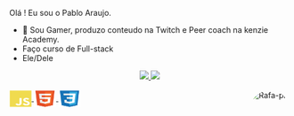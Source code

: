 Olá ! Eu sou o Pablo Araujo.

- 🔭 Sou Gamer, produzo conteudo na Twitch  e Peer coach na kenzie Academy.
- Faço curso de Full-stack
- Ele/Dele

<div align="center">
  <a href="https://github.com/pablorzenha">
  <img height="180em" src="https://github-readme-stats.vercel.app/api?username=pablorzenha&show_icons=true&theme=dark&include_all_commits=true&count_private=true"/>
  <img height="180em" src="https://github-readme-stats.vercel.app/api/top-langs/?username=pablorzenha&layout=compact&langs_count=7&theme=dark"/>
</div>
<div style="display: inline_block"><br>
  <img align="center" alt="Rafa-Js" height="30" width="40" src="https://raw.githubusercontent.com/devicons/devicon/master/icons/javascript/javascript-plain.svg">
  <img align="center" alt="Rafa-HTML" height="30" width="40" src="https://raw.githubusercontent.com/devicons/devicon/master/icons/html5/html5-original.svg">
  <img align="center" alt="Rafa-CSS" height="30" width="40" src="https://raw.githubusercontent.com/devicons/devicon/master/icons/css3/css3-original.svg">
  <img align="right" alt="Rafa-pic" height="150" style="border-radius:50px;" src="https://i.imgur.com/2aDWueW.png">
</div>


